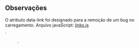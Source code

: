
## Observações

O atributo data-link foi designado para a remoção de um bug no carregamento.
Arquivo javaScript: [links.js](paginas/manuals/app/links.js)

`
<figure class="card-modelo" data-link="#">
`